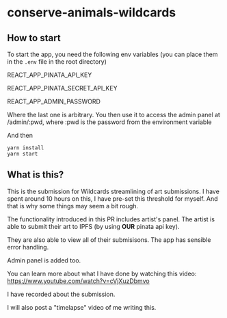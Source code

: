 # conserve-animals-wildcards

## How to start

To start the app, you need the following env variables (you can place them in the `.env` file in the root directory)

REACT_APP_PINATA_API_KEY

REACT_APP_PINATA_SECRET_API_KEY

REACT_APP_ADMIN_PASSWORD

Where the last one is arbitrary. You then use it to access the admin panel at /admin/:pwd, where :pwd is the password from the environment variable

And then

```
yarn install
yarn start
```

## What is this?

This is the submission for Wildcards streamlining of art submissions. I have spent around 10 hours on this, I have pre-set this threshold for myself. And that is why some things may seem a bit rough.

The functionality introduced in this PR includes artist's panel. The artist is able to submit their art to IPFS (by using **OUR** pinata api key).

They are also able to view all of their submisisons. The app has sensible error handling.

Admin panel is added too.

You can learn more about what I have done by watching this video: https://www.youtube.com/watch?v=cVjXuzDbmvo

I have recorded about the submission.

I will also post a "timelapse" video of me writing this. 
